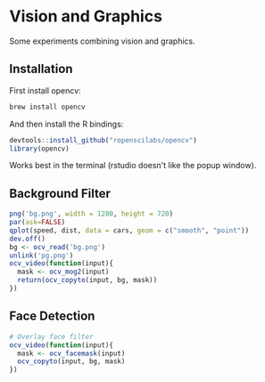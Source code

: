 # Vision and Graphics

Some experiments combining vision and graphics.

## Installation

First install opencv:

```sh
brew install opencv
```

And then install the R bindings:

```r
devtools::install_github("ropenscilabs/opencv")
library(opencv)
```

Works best in the terminal (rstudio doesn't like the popup window).

## Background Filter

```r
png('bg.png', width = 1280, height = 720)
par(ask=FALSE)
qplot(speed, dist, data = cars, geom = c("smooth", "point"))
dev.off()
bg <- ocv_read('bg.png')
unlink('pg.png')
ocv_video(function(input){
  mask <- ocv_mog2(input)
  return(ocv_copyto(input, bg, mask))
})
```

## Face Detection

```r
# Overlay face filter
ocv_video(function(input){
  mask <- ocv_facemask(input)
  ocv_copyto(input, bg, mask)
})
```

